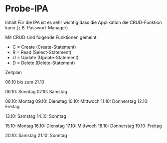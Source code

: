 # Probe-IPA

Inhalt
Für die IPA ist es sehr wichtig dass die Applikation die CRUD-Funktion kann (z.B. Passwort-Manager)

Mit CRUD sind folgende Funktionen gemeint:
- C = Create (Create-Statement)
- R = Read (Select-Statement)
- U = Update (Update-Statement)
- D = Delete (Delete-Statement)

Zeitplan

06.10 bis zum 21.10

06.10: Sonntag
07.10: Samstag

08.10: Montag
09.10: Dienstag
10.10: Mittwoch
11.10: Donnerstag
12.10: Freitag

13.10: Samstag
14.10: Sonntag

15.10: Montag
16.10: Dienstag
17.10: Mittwoch
18.10: Donnerstag
19.10: Freitag

20.10: Samstag
21.10: Sonntag